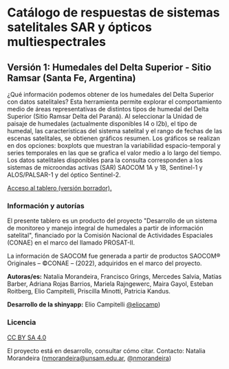 # Catálogo de respuestas de sistemas satelitales SAR y ópticos multiespectrales 

## Versión 1: Humedales del Delta Superior - Sitio Ramsar (Santa Fe, Argentina)

¿Qué información podemos obtener de los humedales del Delta Superior con datos satelitales? Esta herramienta permite explorar el comportamiento medio de áreas representativas de distintos tipos de humedal del Delta Superior (Sitio Ramsar Delta del Paraná). Al seleccionar la Unidad de paisaje de humedales (actualmente disponibles I4 o I2b), el tipo de humedal, las características del sistema satelital y el rango de fechas de las escenas satelitales, se obtienen gráficos resumen. Los gráficos se realizan en dos opciones: boxplots que muestran la variabilidad espacio-temporal y series temporales en las que se grafica el valor medio a lo largo del tiempo. Los datos satelitales disponibles para la consulta corresponden a  los sistemas de microondas activas (SAR) SAOCOM 1A y 1B, Sentinel-1 y ALOS/PALSAR-1 y del óptico Sentinel-2.

[Acceso al tablero (versión borrador).](https://eliocamp.shinyapps.io/conae/)

### Información y autorías

El presente tablero es un producto del proyecto "Desarrollo de un sistema de monitoreo y manejo integral de humedales a partir de información satelital", financiado por la Comisión Nacional de Actividades Espaciales (CONAE) en el marco del llamado PROSAT-II.

La información de SAOCOM fue generada a partir de productos SAOCOM® Originales – ©CONAE – (2022), adquiridos en el marco del proyecto.

**Autoras/es:** Natalia Morandeira, Francisco Grings, Mercedes Salvia, Matías Barber, Adriana Rojas Barrios, Mariela Rajngewerc, Maira Gayol, Esteban Roitberg, Elio Campitelli, Priscilla Minotti, Patricia Kandus.

**Desarrollo de la shinyapp:** Elio Campitelli [@eliocamp](https://github.com/eliocamp))

### Licencia
[CC BY SA 4.0](https://creativecommons.org/licenses/by-sa/4.0/deed.es)

El proyecto está en desarrollo, consultar cómo citar. Contacto: Natalia Morandeira (nmorandeira@unsam.edu.ar, [@nmorandeira](https://github.com/nmorandeira))

